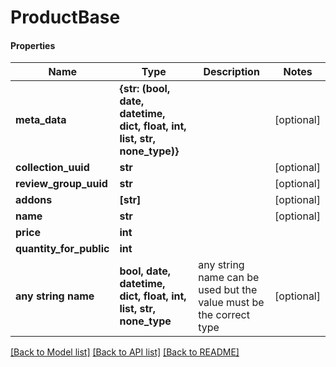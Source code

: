 # ProductBase

#### Properties
Name | Type | Description | Notes
------------ | ------------- | ------------- | -------------
**meta_data** | **{str: (bool, date, datetime, dict, float, int, list, str, none_type)}** |  | [optional] 
**collection_uuid** | **str** |  | [optional] 
**review_group_uuid** | **str** |  | [optional] 
**addons** | **[str]** |  | [optional] 
**name** | **str** |  | [optional] 
**price** | **int** |  | 
**quantity_for_public** | **int** |  | 
**any string name** | **bool, date, datetime, dict, float, int, list, str, none_type** | any string name can be used but the value must be the correct type | [optional]

[[Back to Model list]](../README.md#documentation-for-models) [[Back to API list]](../README.md#documentation-for-api-endpoints) [[Back to README]](../README.md)

